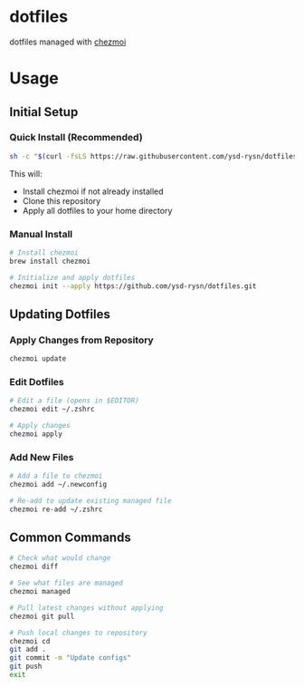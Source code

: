 # dotfiles

dotfiles managed with [chezmoi](https://www.chezmoi.io/)

# Usage

## Initial Setup

### Quick Install (Recommended)

```sh
sh -c "$(curl -fsLS https://raw.githubusercontent.com/ysd-rysn/dotfiles/main/init.sh)"
```

This will:
- Install chezmoi if not already installed
- Clone this repository
- Apply all dotfiles to your home directory

### Manual Install

```sh
# Install chezmoi
brew install chezmoi

# Initialize and apply dotfiles
chezmoi init --apply https://github.com/ysd-rysn/dotfiles.git
```

## Updating Dotfiles

### Apply Changes from Repository

```sh
chezmoi update
```

### Edit Dotfiles

```sh
# Edit a file (opens in $EDITOR)
chezmoi edit ~/.zshrc

# Apply changes
chezmoi apply
```

### Add New Files

```sh
# Add a file to chezmoi
chezmoi add ~/.newconfig

# Re-add to update existing managed file
chezmoi re-add ~/.zshrc
```

## Common Commands

```sh
# Check what would change
chezmoi diff

# See what files are managed
chezmoi managed

# Pull latest changes without applying
chezmoi git pull

# Push local changes to repository
chezmoi cd
git add .
git commit -m "Update configs"
git push
exit
```
